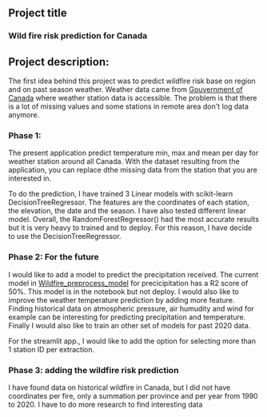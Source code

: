 ## Project title
### Wild fire risk prediction for Canada

## Project description: 
The first idea behind this project was to predict wildfire risk base on region and on past season weather.
Weather data came from [Gouvernment of Canada](https://climate.weather.gc.ca/historical_data/search_historic_data_e.html) where weather station data is accessible.
The problem is that there is a lot of missing values and some stations in remote area don't log data anymore.

### Phase 1:
The present application predict temperature min, max and mean per day for weather station around all Canada. With the dataset resulting from the application, you can replace dthe missing data from the station that you are interested in.

To do the prediction, I have trained 3 Linear models with scikit-learn DecisionTreeRegressor. The features are the coordinates of each station, the elevation, the date and the season. I have also tested different linear model. Overall, the RandomForestRegressor() had the most accurate results but it is very heavy to trained and to deploy. For this reason, I have decide to use the DecisionTreeRegressor. 


### Phase 2: For the future
I would like to add a model to predict the precipitation received. The current model in [Wildfire_preprocess_model](_Wildfire_preprocess_model.ipynb) for precicipitation has a R2 score of 50%. This model is in the notebook but not deploy.
I would also like to improve the weather temperature prediction by adding more feature. Finding historical data on atmospheric pressure, air humudity and wind for example can be interesting for predicting precipitation and temperature.
Finally I would also like to train an other set of models for past 2020 data.

For the streamlit app., I would like to add the option for selecting more than 1 station ID per extraction.

### Phase 3: adding the wildfire risk prediction
I have found data on historical wildfire in Canada, but I did not have coordinates per fire, only a summation per province and per year from 1990 to 2020. I have to do more research to find interesting data
